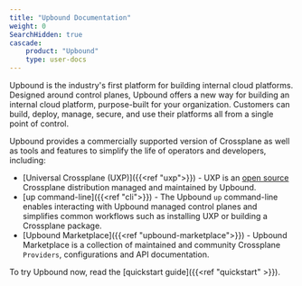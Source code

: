 ```yaml
---
title: "Upbound Documentation"
weight: 0
SearchHidden: true
cascade:
    product: "Upbound"
    type: user-docs
---
```


Upbound is the industry's first platform for building internal cloud platforms. Designed around control planes, Upbound offers a new way for building an internal cloud platform, purpose-built for your organization. Customers can build, deploy, manage, secure, and use their platforms all from a single point of control.  

Upbound provides a commercially supported version of Crossplane as well as tools and features to simplify the life of operators and developers, including:

* [Universal Crossplane (UXP)]({{<ref "uxp">}}) - UXP is an [open source](https://github.com/upbound/universal-crossplane) Crossplane distribution managed and maintained by Upbound. 
* [up command-line]({{<ref "cli">}}) - The Upbound `up` command-line enables interacting with Upbound managed control planes and simplifies common workflows such as installing UXP or building a Crossplane package.
* [Upbound Marketplace]({{<ref "upbound-marketplace">}}) - Upbound Marketplace is a collection of maintained and community Crossplane `Providers`, configurations and API documentation. 

To try Upbound now, read the [quickstart guide]({{<ref "quickstart" >}}).
